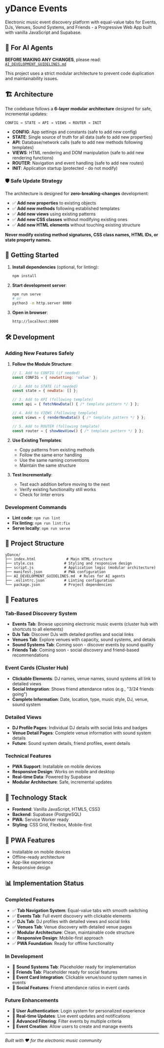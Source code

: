 # yDance Events

Electronic music event discovery platform with equal-value tabs for Events, DJs, Venues, Sound Systems, and Friends - a Progressive Web App built with vanilla JavaScript and Supabase.

## 🚨 For AI Agents

**BEFORE MAKING ANY CHANGES**, please read: [`AI_DEVELOPMENT_GUIDELINES.md`](./AI_DEVELOPMENT_GUIDELINES.md)

This project uses a strict modular architecture to prevent code duplication and maintainability issues.

## 🏗️ Architecture

The codebase follows a **6-layer modular architecture** designed for safe, incremental updates:

```
CONFIG → STATE → API → VIEWS → ROUTER → INIT
```

- **CONFIG**: App settings and constants (safe to add new config)
- **STATE**: Single source of truth for all data (safe to add new properties)
- **API**: Database/network calls (safe to add new methods following templates)
- **VIEWS**: HTML rendering and DOM manipulation (safe to add new rendering functions)
- **ROUTER**: Navigation and event handling (safe to add new routes)
- **INIT**: Application startup (protected - do not modify)

### 🛡️ Safe Update Strategy

The architecture is designed for **zero-breaking-changes** development:

- ✅ **Add new properties** to existing objects
- ✅ **Add new methods** following established templates
- ✅ **Add new views** using existing patterns
- ✅ **Add new CSS classes** without modifying existing ones
- ✅ **Add new HTML elements** without touching existing structure

**Never modify existing method signatures, CSS class names, HTML IDs, or state property names.**

## 🚀 Getting Started

1. **Install dependencies** (optional, for linting):
   ```bash
   npm install
   ```

2. **Start development server**:
   ```bash
   npm run serve
   # or
   python3 -m http.server 8000
   ```

3. **Open in browser**:
   ```
   http://localhost:8000
   ```

## 🛠️ Development

### **Adding New Features Safely**

1. **Follow the Module Structure**:
   ```javascript
   // 1. Add to CONFIG (if needed)
   const CONFIG = { newSetting: 'value' };
   
   // 2. Add to STATE (if needed)
   const state = { newData: [] };
   
   // 3. Add to API (following template)
   const api = { fetchNewData() { /* template pattern */ } };
   
   // 4. Add to VIEWS (following template)
   const views = { renderNewData() { /* template pattern */ } };
   
   // 5. Add to ROUTER (following template)
   const router = { showNewView() { /* template pattern */ } };
   ```

2. **Use Existing Templates**:
   - Copy patterns from existing methods
   - Follow the same error handling
   - Use the same naming conventions
   - Maintain the same structure

3. **Test Incrementally**:
   - Test each addition before moving to the next
   - Verify existing functionality still works
   - Check for linter errors

### **Development Commands**
- **Lint code**: `npm run lint`
- **Fix linting**: `npm run lint:fix`
- **Serve locally**: `npm run serve`

## 📁 Project Structure

```
yDance/
├── index.html              # Main HTML structure
├── style.css              # Styling and responsive design
├── script.js              # Application logic (modular architecture)
├── manifest.json          # PWA configuration
├── AI_DEVELOPMENT_GUIDELINES.md  # Rules for AI agents
├── .eslintrc.json         # Linting configuration
└── package.json           # Project dependencies
```

## 🎯 Features

### **Tab-Based Discovery System**
- **Events Tab**: Browse upcoming electronic music events (cluster hub with shortcuts to all elements)
- **DJs Tab**: Discover DJs with detailed profiles and social links
- **Venues Tab**: Explore venues with capacity, sound systems, and details
- **Sound Systems Tab**: Coming soon - discover events by sound quality
- **Friends Tab**: Coming soon - social discovery and friend-based recommendations

### **Event Cards (Cluster Hub)**
- **Clickable Elements**: DJ names, venue names, sound systems all link to detailed views
- **Social Integration**: Shows friend attendance ratios (e.g., "3/24 friends going")
- **Complete Information**: Date, location, type, music style, DJ, venue, sound system

### **Detailed Views**
- **DJ Profile Pages**: Individual DJ details with social links and badges
- **Venue Detail Pages**: Complete venue information with sound system details
- **Future**: Sound system details, friend profiles, event details

### **Technical Features**
- **PWA Support**: Installable on mobile devices
- **Responsive Design**: Works on mobile and desktop
- **Real-time Data**: Powered by Supabase
- **Modular Architecture**: Safe, incremental updates

## 🔧 Technology Stack

- **Frontend**: Vanilla JavaScript, HTML5, CSS3
- **Backend**: Supabase (PostgreSQL)
- **PWA**: Service Worker ready
- **Styling**: CSS Grid, Flexbox, Mobile-first

## 📱 PWA Features

- Installable on mobile devices
- Offline-ready architecture
- App-like experience
- Responsive design

## 📊 Implementation Status

### **Completed Features**
- ✅ **Tab Navigation System**: Equal-value tabs with smooth switching
- ✅ **Events Tab**: Full event discovery with clickable elements
- ✅ **DJs Tab**: DJ profiles with detailed views and social links
- ✅ **Venues Tab**: Venue discovery with detailed venue pages
- ✅ **Modular Architecture**: Clean, maintainable code structure
- ✅ **Responsive Design**: Mobile-first approach
- ✅ **PWA Foundation**: Ready for offline functionality

### **In Development**
- 🚧 **Sound Systems Tab**: Placeholder ready for implementation
- 🚧 **Friends Tab**: Placeholder ready for social features
- 🚧 **Event Card Integration**: Clickable venue/sound system names in events
- 🚧 **Social Features**: Friend attendance ratios in event cards

### **Future Enhancements**
- 🔮 **User Authentication**: Login system for personalized experience
- 🔮 **Real-time Updates**: Live event updates and notifications
- 🔮 **Advanced Filtering**: Filter events by multiple criteria
- 🔮 **Event Creation**: Allow users to create and manage events

---

*Built with ❤️ for the electronic music community*